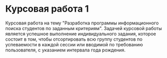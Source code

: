 # Курсовая работа 1
Курсовая работа на тему "Разработка программы информационного поиска студентов по заданным критериям". Задачей курсовой работы является успешное выполнение индивидуального задания, которое состоит в том, чтобы отсортировать всю группу студентов по успеваемости в каждой сессии или вводимой по требованию пользователя, с указанием интервала года рождения.
